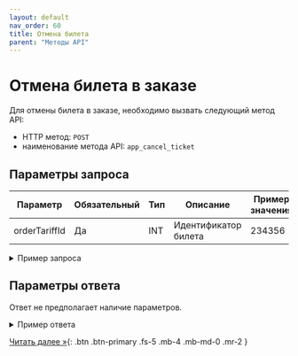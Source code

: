 ```yaml
---
layout: default
nav_order: 60
title: Отмена билета
parent: "Методы API"
---
```


# Отмена билета в заказе

Для отмены билета в заказе, необходимо вызвать следующий метод API:

- HTTP метод: `POST`
- наименование метода API: `app_cancel_ticket`


## Параметры запроса

| Параметр        | Обязательный | Тип         | Описание                         | Пример значения                |
|-----------------|--------------|-------------|----------------------------------|--------------------------------|
| orderTariffId   | Да           | INT         | Идентификатор билета             | 234356                         |


<details>
  <summary>Пример запроса</summary>
<section markdown="1">
``` json
{
    "message": {
        "head": {
            "type": "app_cancel_ticket",
            "languageId": "ru",
            "phone": "+72348544565",
            "terminalId": "bus_d23bcd26b59741a",
            "time": "2024-04-22 10:35:31 +03:00"
        },
        "body": {
            "orderTariffId": 645896
        }
    }
}
```
</section>
</details>


## Параметры ответа

Ответ не предполагает наличие параметров.


<details>
  <summary>Пример ответа</summary>
<section markdown="1">
``` json
{
    "message": {
        "head": {
            "resultCode": 0,
            "resultMessage": "OK"
        }
    }
}
```
</section>
</details>


[Читать далее &raquo;](/docs/methods/app_cancel_order/){: .btn .btn-primary .fs-5 .mb-4 .mb-md-0 .mr-2 }
